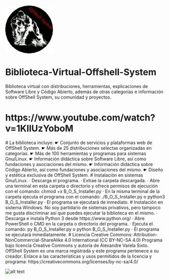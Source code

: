 ![alt text](https://raw.githubusercontent.com/OffShellSystem/Biblioteca-Virtual-Offshell-System/master/offshell.gif?token=AK7Y5HXXCFW7TORAFTKBGG26KFVOI)
# Biblioteca-Virtual-Offshell-System
Biblioteca virtual con distribuciones, herramientas, explicaciones de Software Libre y Código Abierto, además de otras categorías e información sobre OffShell System, su comunidad y proyectos.  
<h1>https://www.youtube.com/watch?v=1KIlUzYoboM</h1>  
# La biblioteca incluye:
☛ Conjunto de servicios y plataformas web de OffShell System.  
☛ Más de 25 distribuciones selectas organizadas en categorías.  
☛ Más de 100 herramientas y programas para sistemas Gnu/Linux.  
☛ Información didáctica sobre Software Libre, así como fundaciones y asociaciones del mismo.  
☛ Información didáctica sobre Código Abierto, así como fundaciones y asociaciones del mismo.  
☛ Diseño y estética exclusiva de OffShell System.  
# Instalación en sistemas Gnu/Linux.  
· Descarga el programa.  
· Extrae la carpeta descargada.  
· Abre una terminal en esta carpeta o directorio y ofrece permisos de ejecución con el comando:  
chmod +x B_O_S_Installer.py  
· En la misma terminal de la carpeta ejecuta el programa con el comando:  
./B_O_S_Installer.py o python3 B_O_S_Installer.py  
· El programa se ejecutará de inmediato.
# Instalación en sistema Windows.  
No soy partidario de sistemas privativos, pero tampoco me gusta discriminar así que puedes ejecutar la biblioteca en el mismo.  
· Descarga e instala Python 3 desde https://www.python.org/  
· Abre PowerShell o CMD en la carpeta o directorio del programa.  
· Ejecuta el comando:  
py B_O_S_Installer.py o python B_O_S_Installer.py  
· El programa se ejecutará inmediatamente.  
# Licencia Creative Commons: Attribution-NonCommercial-ShareAlike 4.0 International (CC BY-NC-SA 4.0)
Programa bajo licencia Creative Commons y autoría de Alexandre Varela Sixto.  
OffShell System es una marca registrada y este programa pertenece a su creador.  
Enlace a las características y usos permitidos de la licencia y programa: https://creativecommons.org/licenses/by-nc-sa/4.0/  

![alt text](https://co.creativecommons.org/wp-content/uploads/2008/02/by-nc-nd.png)
